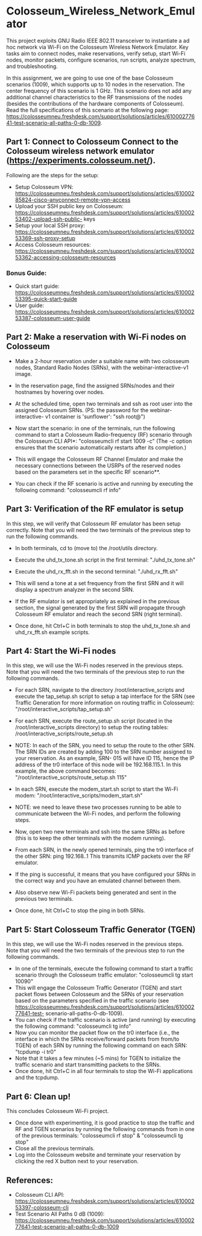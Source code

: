 # Colosseum_Wireless_Network_Emulator
This project exploits GNU Radio IEEE 802.11 transceiver to instantiate a ad hoc network via Wi-Fi on the Colosseum Wireless Network Emulator. Key tasks aim to connect nodes, make reservations, verify setup, start Wi-Fi nodes, monitor packets, configure scenarios, run scripts, analyze spectrum, and troubleshooting.

In this assignment, we are going to use one of the base Colosseum scenarios (1009), which supports up to 10 nodes in the reservation. The center frequency of this scenario is 1 GHz. This scenario does not add any additional channel characteristics to the RF transmissions of the nodes (besides the contributions of the hardware components of Colosseum). Read the full specifications of this scenario at the following page: https://colosseumneu.freshdesk.com/support/solutions/articles/61000277641-test-scenario-all-paths-0-db-1009.

## Part 1: Connect to Colosseum Connect to the Colosseum wireless network emulator (https://experiments.colosseum.net/).

Following are the steps for the setup:

- Setup Colosseum VPN: https://colosseumneu.freshdesk.com/support/solutions/articles/61000285824-cisco-anyconnect-remote-vpn-access
- Upload your SSH public key on Colosseum: https://colosseumneu.freshdesk.com/support/solutions/articles/61000253402-upload-ssh-public- keys
- Setup your local SSH proxy: https://colosseumneu.freshdesk.com/support/solutions/articles/61000253369-ssh-proxy-setup
- Access Colosseum resources: https://colosseumneu.freshdesk.com/support/solutions/articles/61000253362-accessing-colosseum-resources
  
### Bonus Guide: 
- Quick start guide: https://colosseumneu.freshdesk.com/support/solutions/articles/61000253395-quick-start-guide
- User guide: https://colosseumneu.freshdesk.com/support/solutions/articles/61000253387-colosseum-user-guide

## Part 2: Make a reservation with Wi-Fi nodes on Colosseum

- Make a 2-hour reservation under a suitable name with two colosseum nodes, Standard Radio Nodes (SRNs), with the webinar-interactive-v1 image.
- In the reservation page, find the assigned SRNs/nodes and their hostnames by hovering over nodes.
- At the scheduled time, open two terminals and ssh as root user into the assigned Colosseum SRNs. (PS: the password for the webinar-interactive- v1 container is 'sunflower': "ssh root@<srn-hostname>")

- Now start the scenario: in one of the terminals, run the following command to start a Colosseum Radio-frequency (RF) scenario through the Colosseum CLI API*: "colosseumcli rf start 1009 -c" (The -c option ensures that the scenario automatically restarts after its completion.)
- This will engage the Colosseum RF Channel Emulator and make the necessary connections between the USRPs of the reserved nodes based on the parameters set in the specific RF scenario**.

- You can check if the RF scenario is active and running by executing the following command: "colosseumcli rf info"

## Part 3: Verification of the RF emulator is setup 
In this step, we will verify that Colosseum RF emulator has been setup correctly. Note that you will need the two terminals of the previous step to run the following commands.

- In both terminals, cd to (move to) the /root/utils directory.
- Execute the uhd_tx_tone.sh script in the first terminal: "./uhd_tx_tone.sh"
- Execute the uhd_rx_fft.sh in the second terminal: "./uhd_rx_fft.sh"
- This will send a tone at a set frequency from the first SRN and it will display a spectrum analyzer in the second SRN.
- If the RF emulator is set appropriately as explained in the previous section, the signal generated by the first SRN will propagate through Colosseum RF emulator and reach the second SRN (right terminal).
  
- Once done, hit Ctrl+C in both terminals to stop the uhd_tx_tone.sh and uhd_rx_fft.sh example scripts.

## Part 4: Start the Wi-Fi nodes 
In this step, we will use the Wi-Fi nodes reserved in the previous steps. Note that you will need the two terminals of the previous step to run the following commands.

- For each SRN, navigate to the directory /root/interactive_scripts and execute the tap_setup.sh script to setup a tap interface for the SRN (see Traffic Generation for more information on routing traffic in Colosseum): "/root/interactive_scripts/tap_setup.sh"
- For each SRN, execute the route_setup.sh script (located in the /root/interactive_scripts directory) to setup the routing tables: /root/interactive_scripts/route_setup.sh
- NOTE: In each of the SRN, you need to setup the route to the other SRN. The SRN IDs are created by adding 100 to the SRN number assigned to your reservation. As an example, SRN- 015 will have ID 115, hence the IP address of the tr0 interface of this node will be 192.168.115.1. In this example, the above command becomes: "/root/interactive_scripts/route_setup.sh 115"
- In each SRN, execute the modem_start.sh script to start the Wi-Fi modem: "/root/interactive_scripts/modem_start.sh"
- NOTE: we need to leave these two processes running to be able to communicate between the Wi-Fi nodes, and perform the following steps.

- Now, open two new terminals and ssh into the same SRNs as before (this is to keep the other terminals with the modem running).
- From each SRN, in the newly opened terminals, ping the tr0 interface of the other SRN: ping 192.168..1 This transmits ICMP packets over the RF emulator.
- If the ping is successful, it means that you have configured your SRNs in the correct way and you have an emulated channel between them.
- Also observe new Wi-Fi packets being generated and sent in the previous two terminals.
- Once done, hit Ctrl+C to stop the ping in both SRNs.

## Part 5: Start Colosseum Traffic Generator (TGEN) 
In this step, we will use the Wi-Fi nodes reserved in the previous steps. Note that you will need the two terminals of the previous step to run the following commands.

- In one of the terminals, execute the following command to start a traffic scenario through the Colosseum traffic emulator: "colosseumcli tg start 10090"
- This will engage the Colosseum Traffic Generator (TGEN) and start packet flows between Colosseum and the SRNs of your reservation based on the parameters specified in the traffic scenario (see https://colosseumneu.freshdesk.com/support/solutions/articles/61000277641-test- scenario-all-paths-0-db-1009).
- You can check if the traffic scenario is active (and running) by executing the following command: "colosseumcli tg info"
- Now you can monitor the packet flow on the tr0 interface (i.e., the interface in which the SRNs receive/forward packets from from/to TGEN) of each SRN by running the following command on each SRN: "tcpdump -i tr0"
- Note that it takes a few minutes (~5 mins) for TGEN to initialize the traffic scenario and start transmitting packets to the SRNs.
- Once done, hit Ctrl+C in all four terminals to stop the Wi-Fi applications and the tcpdump.

## Part 6: Clean up!
This concludes Colosseum Wi-Fi project.

- Once done with experimenting, it is good practice to stop the traffic and RF and TGEN scenarios by running the following commands from in one of the previous terminals: "colosseumcli rf stop" & "colosseumcli tg stop"
- Close all the previous terminals.
- Log into the Colosseum website and terminate your reservation by clicking the red X button next to your reservation.

## References: 
-  Colosseum CLI API: https://colosseumneu.freshdesk.com/support/solutions/articles/61000253397-colosseum-cli
-  Test Scenario All Paths 0 dB (1009): https://colosseumneu.freshdesk.com/support/solutions/articles/61000277641-test-scenario-all-paths-0-db-1009

